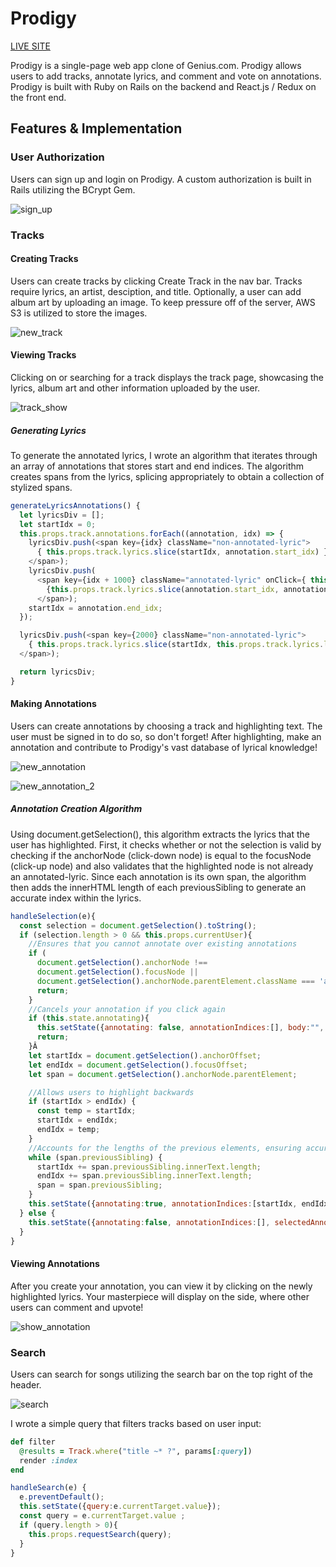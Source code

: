 # Prodigy

[LIVE SITE](http://prodigyapp.party)

Prodigy is a single-page web app clone of Genius.com. Prodigy allows users to add tracks, annotate lyrics, and comment and vote on annotations. Prodigy is built with Ruby on Rails on the backend and React.js / Redux on the front end.

## Features & Implementation
### User Authorization


[sign_up]: ./docs/images/sign_up.png

Users can sign up and login on Prodigy. A custom authorization is built in Rails utilizing the BCrypt Gem.

![sign_up]

### Tracks
#### Creating Tracks

[new_track]: ./docs/images/add_track.png

Users can create tracks by clicking Create Track in the nav bar. Tracks require lyrics, an artist, desciption, and title. Optionally, a user can add album art by uploading an image. To keep pressure off of the server, AWS S3 is utilized to store the images.

![new_track]


#### Viewing Tracks

Clicking on or searching for a  track displays the track page, showcasing the lyrics, album art and other information uploaded by the user.

[track_show]: ./docs/images/track_show.png

![track_show]

##### Generating Lyrics

To generate the annotated lyrics, I wrote an algorithm that iterates through an array of annotations that stores start and end indices. The algorithm creates spans from the lyrics, splicing appropriately to obtain a collection of stylized spans.


```javascript
generateLyricsAnnotations() {
  let lyricsDiv = [];
  let startIdx = 0;
  this.props.track.annotations.forEach((annotation, idx) => {
    lyricsDiv.push(<span key={idx} className="non-annotated-lyric">
      { this.props.track.lyrics.slice(startIdx, annotation.start_idx) }
    </span>);
    lyricsDiv.push(
      <span key={idx + 1000} className="annotated-lyric" onClick={ this.handleAnnotationClick.bind(null, annotation) }>
        {this.props.track.lyrics.slice(annotation.start_idx, annotation.end_idx) }
      </span>);
    startIdx = annotation.end_idx;
  });

  lyricsDiv.push(<span key={2000} className="non-annotated-lyric">
    { this.props.track.lyrics.slice(startIdx, this.props.track.lyrics.length) }
  </span>);

  return lyricsDiv;
}
```
#### Making Annotations

[new_annotation]: ./docs/images/new_annotation.png

Users can create annotations by choosing a track and highlighting text. The user must be signed in to do so, so don't forget! After highlighting, make an annotation and contribute to Prodigy's vast database of lyrical knowledge!

![new_annotation]

[new_annotation_2]: ./docs/images/new_annotation_2.png

![new_annotation_2]

##### Annotation Creation Algorithm

 Using document.getSelection(), this algorithm extracts the lyrics that the user has highlighted. First, it checks whether or not the selection is valid by checking if the anchorNode (click-down node) is equal to the focusNode (click-up node) and also validates that the highlighted node is not already an annotated-lyric. Since each annotation is its own span, the algorithm then adds the innerHTML length of each previousSibling to generate an accurate index within the lyrics.

```javascript
handleSelection(e){
  const selection = document.getSelection().toString();
  if (selection.length > 0 && this.props.currentUser){
    //Ensures that you cannot annotate over existing annotations
    if (
      document.getSelection().anchorNode !==
      document.getSelection().focusNode ||
      document.getSelection().anchorNode.parentElement.className === 'annotated-lyric'){
      return;
    }
    //Cancels your annotation if you click again
    if (this.state.annotating){
      this.setState({annotating: false, annotationIndices:[], body:"", selectedAnnotation:null, location: null, startLoc: null, endLoc: null});
      return;
    }Â
    let startIdx = document.getSelection().anchorOffset;
    let endIdx = document.getSelection().focusOffset;
    let span = document.getSelection().anchorNode.parentElement;

    //Allows users to highlight backwards
    if (startIdx > endIdx) {
      const temp = startIdx;
      startIdx = endIdx;
      endIdx = temp;
    }
    //Accounts for the lengths of the previous elements, ensuring accurate index within entire lyrics
    while (span.previousSibling) {
      startIdx += span.previousSibling.innerText.length;
      endIdx += span.previousSibling.innerText.length;
      span = span.previousSibling;
    }
    this.setState({annotating:true, annotationIndices:[startIdx, endIdx], endLoc: e.pageY});
  } else {
    this.setState({annotating:false, annotationIndices:[], selectedAnnotation:null, startLoc: null, endLoc: null});
  }
}
```


#### Viewing Annotations

After you create your annotation, you can view it by clicking on the newly highlighted lyrics. Your masterpiece will display on the side, where other users can comment and upvote!


[show_annotation]: ./docs/images/show_annotation.png

![show_annotation]



### Search

Users can search for songs utilizing the search bar on the top right of the header.

![search]

[search]: ./docs/images/search.png

I wrote a simple query that filters tracks based on user input:

```ruby
def filter
  @results = Track.where("title ~* ?", params[:query])
  render :index
end
```

```javascript
handleSearch(e) {
  e.preventDefault();
  this.setState({query:e.currentTarget.value});
  const query = e.currentTarget.value ;
  if (query.length > 0){
    this.props.requestSearch(query);
  }
}
```
